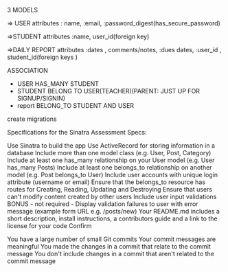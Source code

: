 
3 MODELS

=> USER
attributes : name, :email, :password_digest(has_secure_password)

=>STUDENT
attributes :name, user_id(foreign key)


=>DAILY REPORT
attributes :dates , comments/notes, :dues dates, :user_id , student_id(foreign keys )


ASSOCIATION
* USER HAS_MANY STUDENT
* STUDENT BELONG TO USER(TEACHER)(PARENT: JUST UP FOR SIGNUP/SIGNIN)
* report BELONG_TO STUDENT AND USER 

create migrations


Specifications for the Sinatra Assessment
Specs:

 Use Sinatra to build the app
 Use ActiveRecord for storing information in a database
 Include more than one model class (e.g. User, Post, Category)
 Include at least one has_many relationship on your User model (e.g. User has_many Posts)
 Include at least one belongs_to relationship on another model (e.g. Post belongs_to User)
 Include user accounts with unique login attribute (username or email)
 Ensure that the belongs_to resource has routes for Creating, Reading, Updating and Destroying
 Ensure that users can't modify content created by other users
 Include user input validations
 BONUS - not required - Display validation failures to user with error message (example form URL e.g. /posts/new)
 Your README.md includes a short description, install instructions, a contributors guide and a link to the license for your code
Confirm

 You have a large number of small Git commits
 Your commit messages are meaningful
 You made the changes in a commit that relate to the commit message
 You don't include changes in a commit that aren't related to the commit message